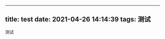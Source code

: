 <!--
 * @Description:
 * @Author: 王建军<wangjianjun@372163.com>
 * @Date: 2021-04-26 14:14:39
-->
---
title: test
date: 2021-04-26 14:14:39
tags: 测试
---

测试
